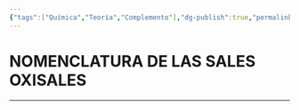```yaml
---
{"tags":["Química","Teoría","Complemento"],"dg-publish":true,"permalink":"/22-quimica/nomenclatura/sales-oxisales/sales-oxisales/","dgPassFrontmatter":true}
---
```


#  NOMENCLATURA DE LAS SALES OXISALES
---

